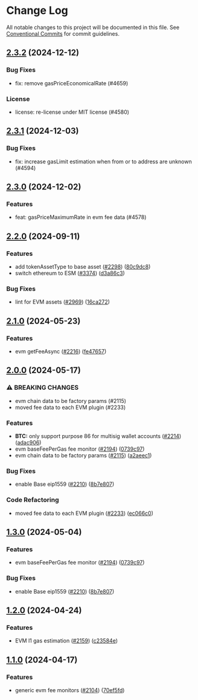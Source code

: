 # Change Log

All notable changes to this project will be documented in this file.
See [Conventional Commits](https://conventionalcommits.org) for commit guidelines.

## [2.3.2](https://github.com/ExodusMovement/assets/compare/@exodus/basemainnet-plugin@2.3.1...@exodus/basemainnet-plugin@2.3.2) (2024-12-12)


### Bug Fixes


* fix: remove gasPriceEconomicalRate (#4659)


### License


* license: re-license under MIT license (#4580)



## [2.3.1](https://github.com/ExodusMovement/assets/compare/@exodus/basemainnet-plugin@2.3.0...@exodus/basemainnet-plugin@2.3.1) (2024-12-03)


### Bug Fixes


* fix: increase gasLimit estimation when from or to address are unknown (#4594)



## [2.3.0](https://github.com/ExodusMovement/assets/compare/@exodus/basemainnet-plugin@2.2.0...@exodus/basemainnet-plugin@2.3.0) (2024-12-02)


### Features


* feat: gasPriceMaximumRate in evm fee data (#4578)



## [2.2.0](https://github.com/ExodusMovement/assets/compare/@exodus/basemainnet-plugin@2.1.0...@exodus/basemainnet-plugin@2.2.0) (2024-09-11)


### Features

* add tokenAssetType to base asset ([#2298](https://github.com/ExodusMovement/assets/issues/2298)) ([80c9dc8](https://github.com/ExodusMovement/assets/commit/80c9dc8a4d2a8614f84b66d2c9649cdf19601443))
* switch ethereum to ESM ([#3374](https://github.com/ExodusMovement/assets/issues/3374)) ([d3a86c3](https://github.com/ExodusMovement/assets/commit/d3a86c3202754a0e6ab988d454d3e006ec11d9e4))


### Bug Fixes

* lint for EVM assets ([#2969](https://github.com/ExodusMovement/assets/issues/2969)) ([16ca272](https://github.com/ExodusMovement/assets/commit/16ca272524ab1530800ca84f1df045293c08a3aa))



## [2.1.0](https://github.com/ExodusMovement/assets/compare/@exodus/basemainnet-plugin@2.0.0...@exodus/basemainnet-plugin@2.1.0) (2024-05-23)


### Features

* evm getFeeAsync ([#2216](https://github.com/ExodusMovement/assets/issues/2216)) ([fe47657](https://github.com/ExodusMovement/assets/commit/fe476577793d06267b698eee1e0fd7ebd60fb366))



## [2.0.0](https://github.com/ExodusMovement/assets/compare/@exodus/basemainnet-plugin@1.2.0...@exodus/basemainnet-plugin@2.0.0) (2024-05-17)


### ⚠ BREAKING CHANGES

* evm chain data to be factory params (#2115)
* moved fee data to each EVM plugin (#2233)

### Features

* **BTC:** only support purpose 86 for multisig wallet accounts ([#2214](https://github.com/ExodusMovement/assets/issues/2214)) ([adac906](https://github.com/ExodusMovement/assets/commit/adac906c22d9a183531070015a7d5ff65a39b581))
* evm baseFeePerGas fee monitor ([#2194](https://github.com/ExodusMovement/assets/issues/2194)) ([0739c97](https://github.com/ExodusMovement/assets/commit/0739c97568741394d1eb542332a4ccbbc6eaccb9))
* evm chain data to be factory params ([#2115](https://github.com/ExodusMovement/assets/issues/2115)) ([a2aeec1](https://github.com/ExodusMovement/assets/commit/a2aeec1b4da177b1e1bb85f92e93115fc97d5377))


### Bug Fixes

* enable Base eip1559 ([#2210](https://github.com/ExodusMovement/assets/issues/2210)) ([8b7e807](https://github.com/ExodusMovement/assets/commit/8b7e807907e961aae47d3beb50cd69502e5a04e2))


### Code Refactoring

* moved fee data to each EVM plugin ([#2233](https://github.com/ExodusMovement/assets/issues/2233)) ([ec066c0](https://github.com/ExodusMovement/assets/commit/ec066c076bc36a4c7c05810e83cdd47a7a25384b))



## [1.3.0](https://github.com/ExodusMovement/assets/compare/@exodus/basemainnet-plugin@1.2.0...@exodus/basemainnet-plugin@1.3.0) (2024-05-04)


### Features

* evm baseFeePerGas fee monitor ([#2194](https://github.com/ExodusMovement/assets/issues/2194)) ([0739c97](https://github.com/ExodusMovement/assets/commit/0739c97568741394d1eb542332a4ccbbc6eaccb9))


### Bug Fixes

* enable Base eip1559 ([#2210](https://github.com/ExodusMovement/assets/issues/2210)) ([8b7e807](https://github.com/ExodusMovement/assets/commit/8b7e807907e961aae47d3beb50cd69502e5a04e2))



## [1.2.0](https://github.com/ExodusMovement/assets/compare/@exodus/basemainnet-plugin@1.1.0...@exodus/basemainnet-plugin@1.2.0) (2024-04-24)


### Features

* EVM l1 gas estimation ([#2159](https://github.com/ExodusMovement/assets/issues/2159)) ([c23584e](https://github.com/ExodusMovement/assets/commit/c23584e04e2ba47538e5134c73ecba3d337cda0f))



## [1.1.0](https://github.com/ExodusMovement/assets/compare/@exodus/basemainnet-plugin@1.0.0...@exodus/basemainnet-plugin@1.1.0) (2024-04-17)


### Features

* generic evm fee monitors ([#2104](https://github.com/ExodusMovement/assets/issues/2104)) ([70ef5fd](https://github.com/ExodusMovement/assets/commit/70ef5fdb8d87b67957eb56878868145867797af5))
